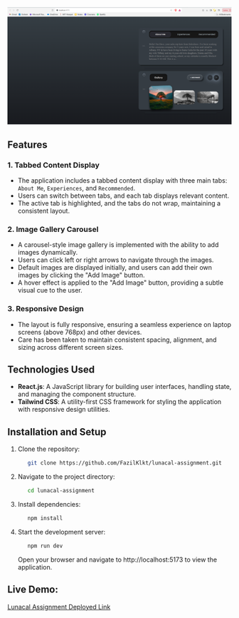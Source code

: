 ![screenshot](/src/assets/image.png)

## Features

### 1. Tabbed Content Display

- The application includes a tabbed content display with three main tabs: `About Me`, `Experiences`, and `Recommended`.
- Users can switch between tabs, and each tab displays relevant content.
- The active tab is highlighted, and the tabs do not wrap, maintaining a consistent layout.

### 2. Image Gallery Carousel

- A carousel-style image gallery is implemented with the ability to add images dynamically.
- Users can click left or right arrows to navigate through the images.
- Default images are displayed initially, and users can add their own images by clicking the "Add Image" button.
- A hover effect is applied to the "Add Image" button, providing a subtle visual cue to the user.

### 3. Responsive Design

- The layout is fully responsive, ensuring a seamless experience on laptop screens (above 768px) and other devices.
- Care has been taken to maintain consistent spacing, alignment, and sizing across different screen sizes.

## Technologies Used

- **React.js**: A JavaScript library for building user interfaces, handling state, and managing the component structure.
- **Tailwind CSS**: A utility-first CSS framework for styling the application with responsive design utilities.

## Installation and Setup

1. Clone the repository:

   ```bash
      git clone https://github.com/FazilKlkt/lunacal-assignment.git
   ```

2. Navigate to the project directory:

   ```bash
      cd lunacal-assignment
   ```

3. Install dependencies:

   ```bash
      npm install
   ```

4. Start the development server:
   ```bash
      npm run dev
   ```
   Open your browser and navigate to http://localhost:5173 to view the application.

## Live Demo:

[Lunacal Assignment Deployed Link](https://lunacal-assignment-fazil.vercel.app/)
